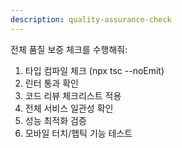 ```yaml
---
description: quality-assurance-check
---
```


전체 품질 보증 체크를 수행해줘:

1. 타입 컴파일 체크 (npx tsc --noEmit)
2. 린터 통과 확인
3. 코드 리뷰 체크리스트 적용
4. 전체 서비스 일관성 확인
5. 성능 최적화 검증
6. 모바일 터치/햅틱 기능 테스트
